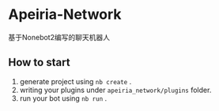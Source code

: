 # Apeiria-Network
基于Nonebot2编写的聊天机器人

## How to start

1. generate project using `nb create` .
2. writing your plugins under `apeiria_network/plugins` folder.
3. run your bot using `nb run` .
